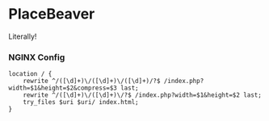 # PlaceBeaver
Literally!

### NGINX Config
```
location / {
    rewrite ^/([\d]+)\/([\d]+)\/([\d]+)/?$ /index.php?width=$1&height=$2&compress=$3 last;
    rewrite ^/([\d]+)\/([\d]+)\/?$ /index.php?width=$1&height=$2 last;
    try_files $uri $uri/ index.html;
}
```

